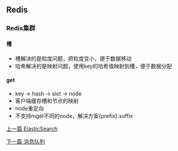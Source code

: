 ## Redis

### Redis集群

#### 槽

* 槽解决的是粒度问题，把粒度变小，便于数据移动
* 哈希解决的是映射问题，使用key的哈希值映射到槽，便于数据分配

#### get

* key -&gt; hash -&gt; slot -&gt; node
* 客户端缓存槽和节点的映射
* node重定向
* 不支持mget不同的node，解决方案{prefix}.suffix


[上一篇 ElasticSearch](11-中间件/ElasticSearch.md)

[下一篇 消息队列](11-中间件/消息队列.md)
